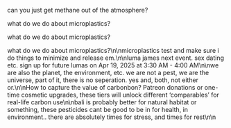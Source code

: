 can you just get methane out of the atmosphere?

what do we do about microplastics?

what do we do about microplastics?

what do we do about microplastics?\n\nmicroplastics test and make sure i do things to minimize and release em.\n\nluma james next event. sex dating etc. sign up for future lumas on Apr 19, 2025 at 3:30 AM - 4:00 AM\n\nwe are also the planet, the environment, etc. we are not a pest, we are the universe, part of it, there is no seperation. yes and, both, not either or.\n\nHow to capture the value of carbonbon? Patreon donations or one-time cosmetic upgrades, these tiers will unlock different ‘comparables’ for real-life carbon use\n\nbali is probably better for natural habitat or something, these pesticides cant be good to be in for health, in environment.. there are absolutely times for stress, and times for rest\n\n